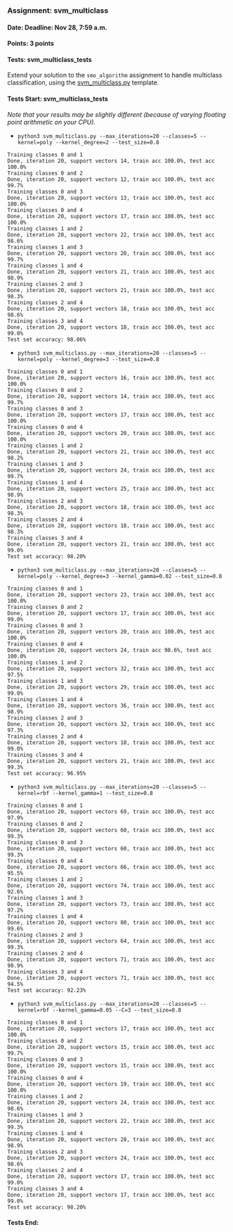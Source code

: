 ### Assignment: svm_multiclass
#### Date: Deadline: Nov 28, 7:59 a.m.
#### Points: 3 points
#### Tests: svm_multiclass_tests

Extend your solution to the `smo_algorithm` assignment to handle multiclass
classification, using the [svm_multiclass.py](https://github.com/ufal/npfl129/tree/past-2223/labs/07/svm_multiclass.py)
template.

#### Tests Start: svm_multiclass_tests
_Note that your results may be slightly different (because of varying floating point arithmetic on your CPU)._
- `python3 svm_multiclass.py --max_iterations=20 --classes=5 --kernel=poly --kernel_degree=2 --test_size=0.8`
```
Training classes 0 and 1
Done, iteration 20, support vectors 14, train acc 100.0%, test acc 100.0%
Training classes 0 and 2
Done, iteration 20, support vectors 12, train acc 100.0%, test acc 99.7%
Training classes 0 and 3
Done, iteration 20, support vectors 13, train acc 100.0%, test acc 100.0%
Training classes 0 and 4
Done, iteration 20, support vectors 17, train acc 100.0%, test acc 100.0%
Training classes 1 and 2
Done, iteration 20, support vectors 22, train acc 100.0%, test acc 98.6%
Training classes 1 and 3
Done, iteration 20, support vectors 20, train acc 100.0%, test acc 99.7%
Training classes 1 and 4
Done, iteration 20, support vectors 21, train acc 100.0%, test acc 98.9%
Training classes 2 and 3
Done, iteration 20, support vectors 21, train acc 100.0%, test acc 98.3%
Training classes 2 and 4
Done, iteration 20, support vectors 18, train acc 100.0%, test acc 98.6%
Training classes 3 and 4
Done, iteration 20, support vectors 18, train acc 100.0%, test acc 99.0%
Test set accuracy: 98.06%
```
- `python3 svm_multiclass.py --max_iterations=20 --classes=5 --kernel=poly --kernel_degree=3 --test_size=0.8`
```
Training classes 0 and 1
Done, iteration 20, support vectors 16, train acc 100.0%, test acc 100.0%
Training classes 0 and 2
Done, iteration 20, support vectors 14, train acc 100.0%, test acc 99.7%
Training classes 0 and 3
Done, iteration 20, support vectors 17, train acc 100.0%, test acc 100.0%
Training classes 0 and 4
Done, iteration 20, support vectors 20, train acc 100.0%, test acc 100.0%
Training classes 1 and 2
Done, iteration 20, support vectors 21, train acc 100.0%, test acc 98.2%
Training classes 1 and 3
Done, iteration 20, support vectors 24, train acc 100.0%, test acc 99.7%
Training classes 1 and 4
Done, iteration 20, support vectors 25, train acc 100.0%, test acc 98.9%
Training classes 2 and 3
Done, iteration 20, support vectors 18, train acc 100.0%, test acc 98.3%
Training classes 2 and 4
Done, iteration 20, support vectors 18, train acc 100.0%, test acc 98.3%
Training classes 3 and 4
Done, iteration 20, support vectors 21, train acc 100.0%, test acc 99.0%
Test set accuracy: 98.20%
```
- `python3 svm_multiclass.py --max_iterations=20 --classes=5 --kernel=poly --kernel_degree=3 --kernel_gamma=0.02 --test_size=0.8`
```
Training classes 0 and 1
Done, iteration 20, support vectors 23, train acc 100.0%, test acc 100.0%
Training classes 0 and 2
Done, iteration 20, support vectors 17, train acc 100.0%, test acc 99.0%
Training classes 0 and 3
Done, iteration 20, support vectors 20, train acc 100.0%, test acc 100.0%
Training classes 0 and 4
Done, iteration 20, support vectors 24, train acc 98.6%, test acc 100.0%
Training classes 1 and 2
Done, iteration 20, support vectors 32, train acc 100.0%, test acc 97.5%
Training classes 1 and 3
Done, iteration 20, support vectors 29, train acc 100.0%, test acc 99.0%
Training classes 1 and 4
Done, iteration 20, support vectors 36, train acc 100.0%, test acc 98.9%
Training classes 2 and 3
Done, iteration 20, support vectors 32, train acc 100.0%, test acc 97.3%
Training classes 2 and 4
Done, iteration 20, support vectors 18, train acc 100.0%, test acc 99.0%
Training classes 3 and 4
Done, iteration 20, support vectors 21, train acc 100.0%, test acc 99.3%
Test set accuracy: 96.95%
```
- `python3 svm_multiclass.py --max_iterations=20 --classes=5 --kernel=rbf --kernel_gamma=1 --test_size=0.8`
```
Training classes 0 and 1
Done, iteration 20, support vectors 69, train acc 100.0%, test acc 97.9%
Training classes 0 and 2
Done, iteration 20, support vectors 60, train acc 100.0%, test acc 99.3%
Training classes 0 and 3
Done, iteration 20, support vectors 60, train acc 100.0%, test acc 99.3%
Training classes 0 and 4
Done, iteration 20, support vectors 66, train acc 100.0%, test acc 95.5%
Training classes 1 and 2
Done, iteration 20, support vectors 74, train acc 100.0%, test acc 92.6%
Training classes 1 and 3
Done, iteration 20, support vectors 73, train acc 100.0%, test acc 97.2%
Training classes 1 and 4
Done, iteration 20, support vectors 80, train acc 100.0%, test acc 99.6%
Training classes 2 and 3
Done, iteration 20, support vectors 64, train acc 100.0%, test acc 99.3%
Training classes 2 and 4
Done, iteration 20, support vectors 71, train acc 100.0%, test acc 90.9%
Training classes 3 and 4
Done, iteration 20, support vectors 71, train acc 100.0%, test acc 94.5%
Test set accuracy: 92.23%
```
- `python3 svm_multiclass.py --max_iterations=20 --classes=5 --kernel=rbf --kernel_gamma=0.05 --C=3 --test_size=0.8`
```
Training classes 0 and 1
Done, iteration 20, support vectors 17, train acc 100.0%, test acc 100.0%
Training classes 0 and 2
Done, iteration 20, support vectors 15, train acc 100.0%, test acc 99.7%
Training classes 0 and 3
Done, iteration 20, support vectors 15, train acc 100.0%, test acc 100.0%
Training classes 0 and 4
Done, iteration 20, support vectors 19, train acc 100.0%, test acc 100.0%
Training classes 1 and 2
Done, iteration 20, support vectors 24, train acc 100.0%, test acc 98.6%
Training classes 1 and 3
Done, iteration 20, support vectors 22, train acc 100.0%, test acc 99.3%
Training classes 1 and 4
Done, iteration 20, support vectors 28, train acc 100.0%, test acc 98.9%
Training classes 2 and 3
Done, iteration 20, support vectors 24, train acc 100.0%, test acc 98.6%
Training classes 2 and 4
Done, iteration 20, support vectors 17, train acc 100.0%, test acc 99.0%
Training classes 3 and 4
Done, iteration 20, support vectors 17, train acc 100.0%, test acc 99.0%
Test set accuracy: 98.20%
```
#### Tests End:
